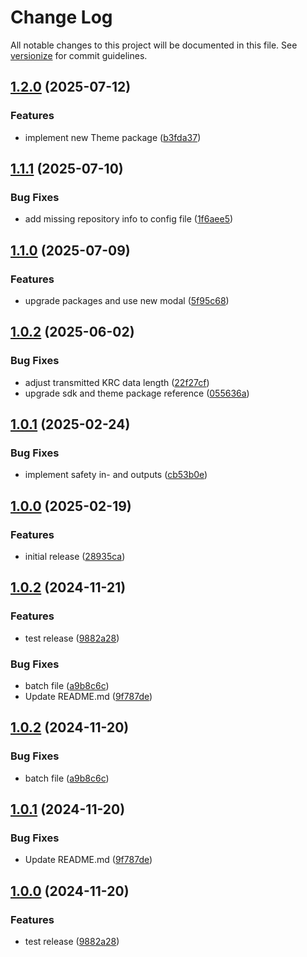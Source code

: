 # Change Log

All notable changes to this project will be documented in this file. See [versionize](https://github.com/versionize/versionize) for commit guidelines.

<a name="1.2.0"></a>
## [1.2.0](https://www.github.com/OpenCommissioning/OC_Assistant_OfficeLite/releases/tag/v1.2.0) (2025-07-12)

### Features

* implement new Theme package ([b3fda37](https://www.github.com/OpenCommissioning/OC_Assistant_OfficeLite/commit/b3fda37c38efb6dcf0b866e0c91c7ac0f888675c))

<a name="1.1.1"></a>
## [1.1.1](https://www.github.com/OpenCommissioning/OC_Assistant_OfficeLite/releases/tag/v1.1.1) (2025-07-10)

### Bug Fixes

* add missing repository info to config file ([1f6aee5](https://www.github.com/OpenCommissioning/OC_Assistant_OfficeLite/commit/1f6aee52d8e2174606fb0f921f1a3e39bf7fd992))

<a name="1.1.0"></a>
## [1.1.0](https://www.github.com/OpenCommissioning/OC_Assistant_OfficeLite/releases/tag/v1.1.0) (2025-07-09)

### Features

* upgrade packages and use new modal ([5f95c68](https://www.github.com/OpenCommissioning/OC_Assistant_OfficeLite/commit/5f95c680052721fb1bdfcfa3e66eca382583509d))

<a name="1.0.2"></a>
## [1.0.2](https://www.github.com/OpenCommissioning/OC_Assistant_OfficeLite/releases/tag/v1.0.2) (2025-06-02)

### Bug Fixes

* adjust transmitted KRC data length ([22f27cf](https://www.github.com/OpenCommissioning/OC_Assistant_OfficeLite/commit/22f27cf8f1b5b8413e72e31eba0a6ceced03533a))
* upgrade sdk and theme package reference ([055636a](https://www.github.com/OpenCommissioning/OC_Assistant_OfficeLite/commit/055636adf9b94d356d72998c289b5f5d233523c9))

<a name="1.0.1"></a>
## [1.0.1](https://www.github.com/OpenCommissioning/OC_Assistant_OfficeLite/releases/tag/v1.0.1) (2025-02-24)

### Bug Fixes

* implement safety in- and outputs ([cb53b0e](https://www.github.com/OpenCommissioning/OC_Assistant_OfficeLite/commit/cb53b0efb50b5f2b775f725b5dd1a5efa258a96a))

<a name="1.0.0"></a>
## [1.0.0](https://www.github.com/OpenCommissioning/OC_Assistant_OfficeLite/releases/tag/v1.0.0) (2025-02-19)

### Features

* initial release ([28935ca](https://www.github.com/OpenCommissioning/OC_Assistant_OfficeLite/commit/28935caeeb563f36cde37a8ac38c8a868ee3e1bf))

<a name="1.0.2"></a>
## [1.0.2](https://www.github.com/OpenCommissioning/OC_Assistant_OfficeLite/releases/tag/v1.0.2) (2024-11-21)

### Features

* test release ([9882a28](https://www.github.com/OpenCommissioning/OC_Assistant_OfficeLite/commit/9882a280dd26fc72b62ee233f23017b2d1844eb8))

### Bug Fixes

* batch file ([a9b8c6c](https://www.github.com/OpenCommissioning/OC_Assistant_OfficeLite/commit/a9b8c6cc8efb41a213b650f572ab758661b928c7))
* Update README.md ([9f787de](https://www.github.com/OpenCommissioning/OC_Assistant_OfficeLite/commit/9f787dec87e7e32a37c3ff306fe22edc64d7e11a))

<a name="1.0.2"></a>
## [1.0.2](https://www.github.com/OpenCommissioning/OC_Assistant_OfficeLite/releases/tag/v1.0.2) (2024-11-20)

### Bug Fixes

* batch file ([a9b8c6c](https://www.github.com/OpenCommissioning/OC_Assistant_OfficeLite/commit/a9b8c6cc8efb41a213b650f572ab758661b928c7))

<a name="1.0.1"></a>
## [1.0.1](https://www.github.com/OpenCommissioning/OC_Assistant_OfficeLite/releases/tag/v1.0.1) (2024-11-20)

### Bug Fixes

* Update README.md ([9f787de](https://www.github.com/OpenCommissioning/OC_Assistant_OfficeLite/commit/9f787dec87e7e32a37c3ff306fe22edc64d7e11a))

<a name="1.0.0"></a>
## [1.0.0](https://www.github.com/OpenCommissioning/OC_Assistant_OfficeLite/releases/tag/v1.0.0) (2024-11-20)

### Features

* test release ([9882a28](https://www.github.com/OpenCommissioning/OC_Assistant_OfficeLite/commit/9882a280dd26fc72b62ee233f23017b2d1844eb8))

